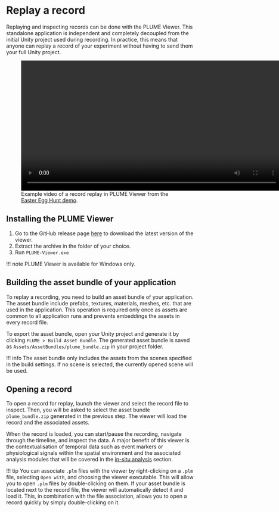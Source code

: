 # Replay a record

Replaying and inspecting records can be done with the PLUME Viewer. This standalone application is independent and completely decoupled from the initial Unity project used during recording. In practice, this means that anyone can replay a record of your experiment without having to send them your full Unity project.

<figure>
    <video width="700" controls autoplay loop>
        <source src="../assets/replay_lq.mp4" type="video/mp4">
        Your browser does not support the video tag.
    </video>
    <figcaption>Example video of a record replay in PLUME Viewer from the <a href="https://github.com/liris-xr/PLUME-Demo">Easter Egg Hunt demo</a>.</figcaption>
</figure>

## Installing the PLUME Viewer

1. Go to the GitHub release page [here](https://github.com/liris-xr/PLUME-Viewer/releases/latest) to download the latest version of the viewer.
2. Extract the archive in the folder of your choice.
3. Run `PLUME-Viewer.exe`

!!! note
    PLUME Viewer is available for Windows only.

## Building the asset bundle of your application

To replay a recording, you need to build an asset bundle of your application. The asset bundle include prefabs, textures, materials, meshes, etc. that are used in the application. This operation is required only once as assets are common to all application runs and prevents embeddings the assets in every record file.

To export the asset bundle, open your Unity project and generate it by clicking `PLUME > Build Asset Bundle`. The generated asset bundle is saved as `Assets/AssetBundles/plume_bundle.zip` in your project folder.

!!! info
    The asset bundle only includes the assets from the scenes specified in the build settings. If no scene is selected, the currently opened scene will be used.


## Opening a record

To open a record for replay, launch the viewer and select the record file to inspect. Then, you will be asked to select the asset bundle `plume_bundle.zip` generated in the previous step. The viewer will load the record and the associated assets.

When the record is loaded, you can start/pause the recording, navigate through the timeline, and inspect the data. A major benefit of this viewer is the contextualisation of temporal data such as event markers or physiological signals within the spatial environment and the associated analysis modules that will be covered in the [in-situ analysis](analysis/in-situ/index.md) section.

!!! tip
    You can associate `.plm` files with the viewer by right-clicking on a `.plm` file, selecting `Open with`, and choosing the viewer executable. This will allow you to open `.plm` files by double-clicking on them. If your asset bundle is located next to the record file, the viewer will automatically detect it and load it. This, in combination with the file association, allows you to open a record quickly by simply double-clicking on it.